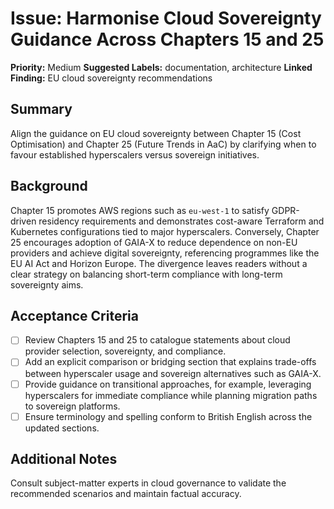 # Issue: Harmonise Cloud Sovereignty Guidance Across Chapters 15 and 25

**Priority:** Medium
**Suggested Labels:** documentation, architecture
**Linked Finding:** EU cloud sovereignty recommendations

## Summary
Align the guidance on EU cloud sovereignty between Chapter 15 (Cost Optimisation) and Chapter 25 (Future Trends in AaC) by clarifying when to favour established hyperscalers versus sovereign initiatives.

## Background
Chapter 15 promotes AWS regions such as `eu-west-1` to satisfy GDPR-driven residency requirements and demonstrates cost-aware Terraform and Kubernetes configurations tied to major hyperscalers. Conversely, Chapter 25 encourages adoption of GAIA-X to reduce dependence on non-EU providers and achieve digital sovereignty, referencing programmes like the EU AI Act and Horizon Europe. The divergence leaves readers without a clear strategy on balancing short-term compliance with long-term sovereignty aims.

## Acceptance Criteria
- [ ] Review Chapters 15 and 25 to catalogue statements about cloud provider selection, sovereignty, and compliance.
- [ ] Add an explicit comparison or bridging section that explains trade-offs between hyperscaler usage and sovereign alternatives such as GAIA-X.
- [ ] Provide guidance on transitional approaches, for example, leveraging hyperscalers for immediate compliance while planning migration paths to sovereign platforms.
- [ ] Ensure terminology and spelling conform to British English across the updated sections.

## Additional Notes
Consult subject-matter experts in cloud governance to validate the recommended scenarios and maintain factual accuracy.
